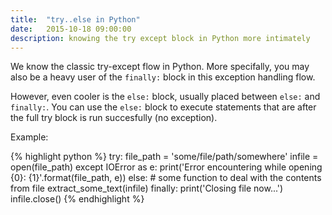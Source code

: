 ```yaml
---
title:  "try..else in Python"
date:   2015-10-18 09:00:00
description: knowing the try except block in Python more intimately
---
```


We know the classic try-except flow in Python. More specifally, you may also be a heavy user of the `finally:` block in this exception handling flow.

However, even cooler is the `else:` block, usually placed between `else:` and `finally:`. You can use the `else:` block to execute statements that are after the full try block is run succesfully (no exception).

Example:

{% highlight python %}
try:
	file_path = 'some/file/path/somewhere'
	infile = open(file_path)
except IOError as e:
	print('Error encountering while opening {0}: {1}'.format(file_path, e))
else:
	# some function to deal with the contents from file
	extract_some_text(infile)
finally:
	print('Closing file now...')
	infile.close()
{% endhighlight %}
